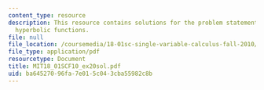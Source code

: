 ```yaml
---
content_type: resource
description: This resource contains solutions for the problem statements related to
  hyperbolic functions.
file: null
file_location: /coursemedia/18-01sc-single-variable-calculus-fall-2010/ba64527096fa7e015c043cba55982c8b_MIT18_01SCF10_ex20sol.pdf
file_type: application/pdf
resourcetype: Document
title: MIT18_01SCF10_ex20sol.pdf
uid: ba645270-96fa-7e01-5c04-3cba55982c8b
---
```

